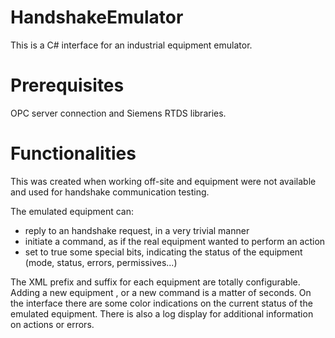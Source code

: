 # HandshakeEmulator
This is a C# interface for an industrial equipment emulator.

# Prerequisites 
OPC server connection and Siemens RTDS libraries. 

# Functionalities

This was created when working off-site and equipment were not available and used for handshake communication testing.

The emulated equipment can:
- reply to an handshake request, in a very trivial manner
- initiate a command, as if the real equipment wanted to perform an action
- set to true some special bits, indicating the status of the equipment (mode, status, errors, permissives...)

The XML prefix and suffix for each equipment are totally configurable. Adding a new equipment , or a new command is a matter of seconds.
On the interface there are some color indications on the current status of the emulated equipment. There is also a log display for additional information on actions or errors.
